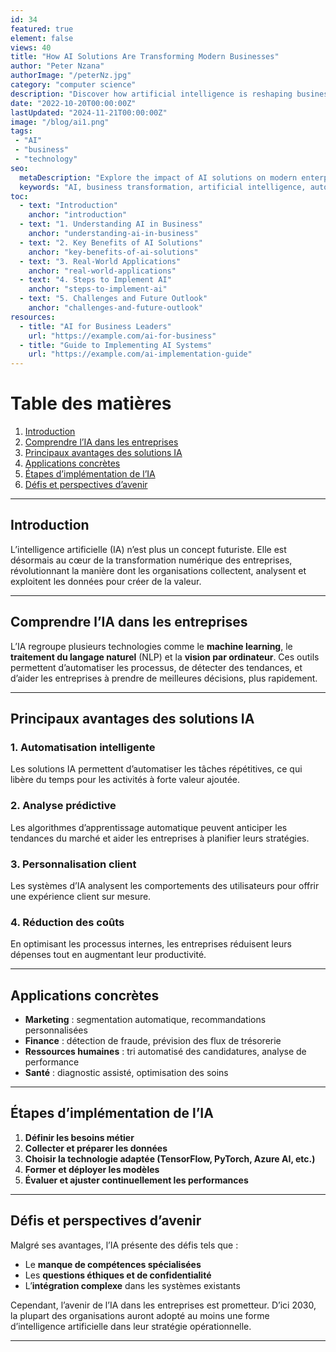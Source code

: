 ```yaml
---
id: 34
featured: true
element: false
views: 40
title: "How AI Solutions Are Transforming Modern Businesses"
author: "Peter Nzana"
authorImage: "/peterNz.jpg"
category: "computer science"
description: "Discover how artificial intelligence is reshaping business operations, improving decision-making, and driving innovation across industries."
date: "2022-10-20T00:00:00Z"
lastUpdated: "2024-11-21T00:00:00Z"
image: "/blog/ai1.png"
tags:
 - "AI"
 - "business"
 - "technology"
seo:
  metaDescription: "Explore the impact of AI solutions on modern enterprises — from automation to data-driven insights — and learn how to integrate AI in your organization."
  keywords: "AI, business transformation, artificial intelligence, automation, data analytics"
toc:
  - text: "Introduction"
    anchor: "introduction"
  - text: "1. Understanding AI in Business"
    anchor: "understanding-ai-in-business"
  - text: "2. Key Benefits of AI Solutions"
    anchor: "key-benefits-of-ai-solutions"
  - text: "3. Real-World Applications"
    anchor: "real-world-applications"
  - text: "4. Steps to Implement AI"
    anchor: "steps-to-implement-ai"
  - text: "5. Challenges and Future Outlook"
    anchor: "challenges-and-future-outlook"
resources:
  - title: "AI for Business Leaders"
    url: "https://example.com/ai-for-business"
  - title: "Guide to Implementing AI Systems"
    url: "https://example.com/ai-implementation-guide"
---
```


# Table des matières

1. [Introduction](#introduction)  
2. [Comprendre l’IA dans les entreprises](#understanding-ai-in-business)  
3. [Principaux avantages des solutions IA](#key-benefits-of-ai-solutions)  
4. [Applications concrètes](#real-world-applications)  
5. [Étapes d’implémentation de l’IA](#steps-to-implement-ai)  
6. [Défis et perspectives d’avenir](#challenges-and-future-outlook)  

---

## Introduction

L’intelligence artificielle (IA) n’est plus un concept futuriste. Elle est désormais au cœur de la transformation numérique des entreprises, révolutionnant la manière dont les organisations collectent, analysent et exploitent les données pour créer de la valeur.

---

## Comprendre l’IA dans les entreprises

L’IA regroupe plusieurs technologies comme le **machine learning**, le **traitement du langage naturel** (NLP) et la **vision par ordinateur**. Ces outils permettent d’automatiser les processus, de détecter des tendances, et d’aider les entreprises à prendre de meilleures décisions, plus rapidement.

---

## Principaux avantages des solutions IA

### 1. Automatisation intelligente
Les solutions IA permettent d’automatiser les tâches répétitives, ce qui libère du temps pour les activités à forte valeur ajoutée.

### 2. Analyse prédictive
Les algorithmes d’apprentissage automatique peuvent anticiper les tendances du marché et aider les entreprises à planifier leurs stratégies.

### 3. Personnalisation client
Les systèmes d’IA analysent les comportements des utilisateurs pour offrir une expérience client sur mesure.

### 4. Réduction des coûts
En optimisant les processus internes, les entreprises réduisent leurs dépenses tout en augmentant leur productivité.

---

## Applications concrètes

- **Marketing** : segmentation automatique, recommandations personnalisées  
- **Finance** : détection de fraude, prévision des flux de trésorerie  
- **Ressources humaines** : tri automatisé des candidatures, analyse de performance  
- **Santé** : diagnostic assisté, optimisation des soins  

---

## Étapes d’implémentation de l’IA

1. **Définir les besoins métier**
2. **Collecter et préparer les données**
3. **Choisir la technologie adaptée (TensorFlow, PyTorch, Azure AI, etc.)**
4. **Former et déployer les modèles**
5. **Évaluer et ajuster continuellement les performances**

---

## Défis et perspectives d’avenir

Malgré ses avantages, l’IA présente des défis tels que :
- Le **manque de compétences spécialisées**
- Les **questions éthiques et de confidentialité**
- L’**intégration complexe** dans les systèmes existants  

Cependant, l’avenir de l’IA dans les entreprises est prometteur. D’ici 2030, la plupart des organisations auront adopté au moins une forme d’intelligence artificielle dans leur stratégie opérationnelle.

---
